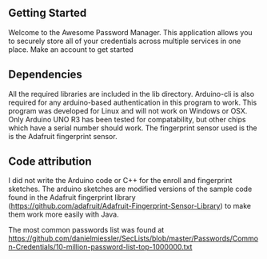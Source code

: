 ## Getting Started

Welcome to the Awesome Password Manager. This application allows you to securely store all of your credentials across multiple services in one place. Make an account to get started 

## Dependencies

All the required libraries are included in the lib directory. 
Arduino-cli is also required for any arduino-based authentication in this program to work. 
This program was developed for Linux and will not work on Windows or OSX.
Only Arduino UNO R3 has been tested for compatability, but other chips which have a serial number should work. 
The fingerprint sensor used is the is the Adafruit fingerprint sensor. 

## Code attribution

I did not write the Arduino code or C++ for the enroll and fingerprint sketches. The arduino sketches are modified versions of the sample code found in the Adafruit fingerprint library (https://github.com/adafruit/Adafruit-Fingerprint-Sensor-Library) to make them work more easily with Java.

The most common passwords list was found at https://github.com/danielmiessler/SecLists/blob/master/Passwords/Common-Credentials/10-million-password-list-top-1000000.txt
